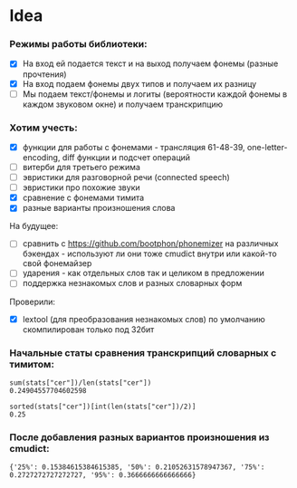 # Idea

### Режимы работы библиотеки:

- [x] На вход ей подается текст и на выход получаем фонемы (разные прочтения)
- [x] На вход подаем фонемы двух типов и получаем их разницу
- [ ] Мы подаем текст/фонемы и логиты (вероятности каждой фонемы в каждом звуковом окне) и получаем транскрипцию

### Хотим учесть:

- [x] функции для работы с фонемами - трансляция 61-48-39, one-letter-encoding, diff функции и подсчет операций
- [ ] витерби для третьего режима
- [ ] эвристики для разговорной речи (connected speech)
- [ ] эвристики про похожие звуки
- [x] сравнение с фонемами тимита
- [x] разные варианты произношения слова

На будущее:
- [ ] сравнить с https://github.com/bootphon/phonemizer на различных бэкендах - используют ли они тоже cmudict внутри или какой-то свой фонемайзер
- [ ] ударения - как отдельных слов так и целиком в предложении
- [ ] поддержка незнакомых слов и разных словарных форм

Проверили:
- [x] lextool (для преобразования незнакомых слов) по умолчанию скомпилирован только под 32бит

### Начальные статы сравнения транскрипций словарных с тимитом:

```
sum(stats["cer"])/len(stats["cer"])
0.24904557704602598

sorted(stats["cer"])[int(len(stats["cer"])/2)]
0.25
```

### После добавления разных вариантов произношения из cmudict:

```
{'25%': 0.15384615384615385, '50%': 0.21052631578947367, '75%': 0.2727272727272727, '95%': 0.3666666666666666}
```
